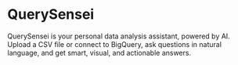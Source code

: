 # QuerySensei
QuerySensei is your personal data analysis assistant, powered by AI.   Upload a CSV file or connect to BigQuery, ask questions in natural language, and get smart, visual, and actionable answers.
